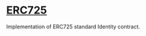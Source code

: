 # [ERC725](https://github.com/ethereum/EIPs/blob/master/EIPS/eip-725.md) 

Implementation of ERC725 standard Identity contract.